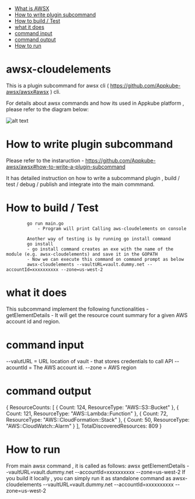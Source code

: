 - [What is AWSX](#awsx-cloudelements)
- [How to write plugin subcommand](#how-to-write-plugin-subcommand)
- [How to build / Test](#how-to-build--test)
- [what it does ](#what-it-does)
- [command input](#command-input)
- [command output](#command-output)
- [How to run ](#how-to-run)

# awsx-cloudelements
This is a plugin subcommand for awsx cli ( https://github.com/Appkube-awsx/awsx#awsx ) cli.

For details about awsx commands and how its used in Appkube platform , please refer to the diagram below:

![alt text](https://raw.githubusercontent.com/AppkubeCloud/appkube-architectures/main/LayeredArchitecture.svg)


# How to write plugin subcommand 
Please refer to the instaruction -
https://github.com/Appkube-awsx/awsx#how-to-write-a-plugin-subcommand

It has detailed instruction on how to write a subcommand plugin , build / test / debug  / publish and integrate into the main commmand.

# How to build / Test
            go run main.go
                - Program will print Calling aws-cloudelements on console 

            Another way of testing is by running go install command
            go install
            - go install command creates an exe with the name of the module (e.g. awsx-cloudelements) and save it in the GOPATH
            - Now we can execute this command on command prompt as below
            awsx-cloudelements --vaultURL=vault.dummy.net --accountId=xxxxxxxxxx --zone=us-west-2

# what it does 
This subcommand implement the following functionalities -
   getElementDetails - It  will get the resource count summary for a given AWS account id and region.

# command input
  --valutURL = URL location of vault - that stores credentials to call API
  --acountId = The AWS account id.
  --zone = AWS region
#  command output
{
        ResourceCounts: [
            {
                Count: 124,
                ResourceType: "AWS::S3::Bucket"
            },
            {
                Count: 121,
                ResourceType: "AWS::Lambda::Function"
            },
            {
                Count: 72,
                ResourceType: "AWS::CloudFormation::Stack"
            },
            {
                Count: 50,
                ResourceType: "AWS::CloudWatch::Alarm"
            }
        ],
        TotalDiscoveredResources: 809
}

# How to run 
  From main awsx command , it is called as follows:
  awsx getElementDetails  --vaultURL=vault.dummy.net --accountId=xxxxxxxxxx --zone=us-west-2
  If you build it locally , you can simply run it as standalone command as 
  awsx-cloudelements --vaultURL=vault.dummy.net --accountId=xxxxxxxxxx --zone=us-west-2


